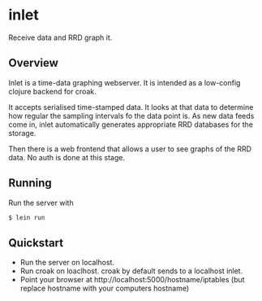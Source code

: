# inlet
Receive data and RRD graph it.

## Overview

Inlet is a time-data graphing webserver. It is intended as a low-config clojure backend for croak.

It accepts serialised time-stamped data. It looks at that data to determine how regular the sampling intervals fo the data point is. As new data feeds come in, inlet automatically generates appropriate RRD databases for the storage.

Then there is a web frontend that allows a user to see graphs of the RRD data. No auth is done at this stage.

## Running

Run the server with

```bash
$ lein run
```

## Quickstart

 - Run the server on localhost.
 - Run croak on loaclhost. croak by default sends to a localhost inlet.
 - Point your browser at http://localhost:5000/hostname/iptables (but replace hostname with your computers hostname)
